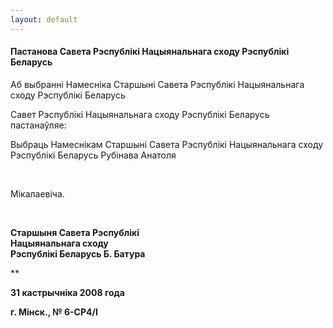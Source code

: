 ```yaml
---
layout: default
---
```


#### Пастанова Савета Рэспублікі Нацыянальнага сходу Рэспублікі Беларусь

<div data-align="left" data-alіgn="center">

Аб выбранні Намесніка Старшыні Савета Рэспублікі Нацыянальнага сходу
Рэспублікі Беларусь

</div>

Савет Рэспублікі Нацыянальнага сходу Рэспублікі Беларусь пастанаўляе:

<div data-align="left" data-alіgn="center">

Выбраць Намеснікам Старшыні Савета Рэспублікі Нацыянальнага сходу
Рэспублікі Беларусь Рубінава Анатоля

</div>

<div data-align="left" data-alіgn="center">

 

</div>

<div data-align="left" data-alіgn="center">

Мікалаевіча.

</div>

<div data-align="left" data-alіgn="center">

 

</div>

<div data-align="right" data-alіgn="center">

**Старшыня Савета Рэспублікі  
Нацыянальнага сходу  
Рэспублікі Беларусь Б. Батура**

</div>

**

**31 кастрычніка 2008 года**

**г. Мінск., № 6-СР4/I**
